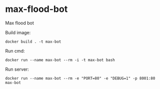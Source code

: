 # max-flood-bot
Max flood bot

Build image:
```commandline
docker build . -t max-bot
```

Run cmd:
```commandline
docker run --name max-bot --rm -i -t max-bot bash
```

Run server:
```commandline
docker run --name max-bot --rm -e "PORT=80" -e "DEBUG=1" -p 8001:80  max-bot
```
